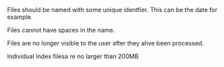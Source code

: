 Files should be named with some unique identfier. This can be the date for example.

Files cannot have spaces in the name.

Files are no longer visible to the user after they ahve been processed.

Individual Index filesa re no larger than 200MB
